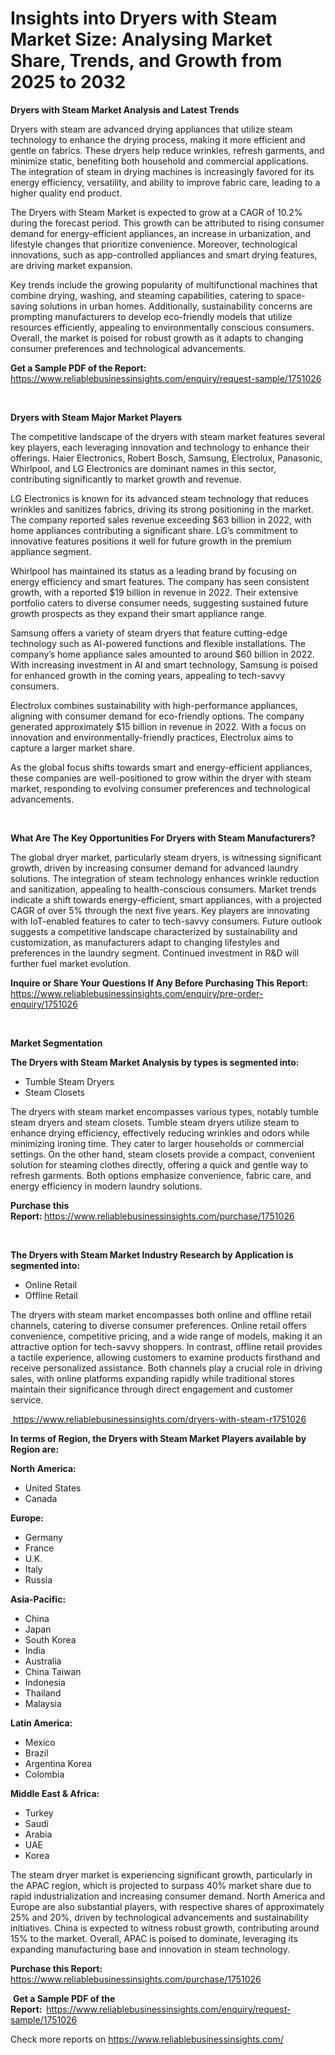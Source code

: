 <p><h1>Insights into Dryers with Steam Market Size: Analysing Market Share, Trends, and Growth from 2025 to 2032</h1></p><p><strong>Dryers with Steam Market Analysis and Latest Trends</strong></p>
<p><p>Dryers with steam are advanced drying appliances that utilize steam technology to enhance the drying process, making it more efficient and gentle on fabrics. These dryers help reduce wrinkles, refresh garments, and minimize static, benefiting both household and commercial applications. The integration of steam in drying machines is increasingly favored for its energy efficiency, versatility, and ability to improve fabric care, leading to a higher quality end product.</p><p>The Dryers with Steam Market is expected to grow at a CAGR of 10.2% during the forecast period. This growth can be attributed to rising consumer demand for energy-efficient appliances, an increase in urbanization, and lifestyle changes that prioritize convenience. Moreover, technological innovations, such as app-controlled appliances and smart drying features, are driving market expansion. </p><p>Key trends include the growing popularity of multifunctional machines that combine drying, washing, and steaming capabilities, catering to space-saving solutions in urban homes. Additionally, sustainability concerns are prompting manufacturers to develop eco-friendly models that utilize resources efficiently, appealing to environmentally conscious consumers. Overall, the market is poised for robust growth as it adapts to changing consumer preferences and technological advancements.</p></p>
<p><strong>Get a Sample PDF of the Report:&nbsp;</strong> <a href="https://www.reliablebusinessinsights.com/enquiry/request-sample/1751026?utm_campaign=1789&utm_medium=2&utm_source=Github&utm_content=ia&utm_term=04042025&utm_id=dryers-with-steam">https://www.reliablebusinessinsights.com/enquiry/request-sample/1751026</a></p>
<p>&nbsp;</p>
<p><strong>Dryers with Steam Major Market Players</strong></p>
<p><p>The competitive landscape of the dryers with steam market features several key players, each leveraging innovation and technology to enhance their offerings. Haier Electronics, Robert Bosch, Samsung, Electrolux, Panasonic, Whirlpool, and LG Electronics are dominant names in this sector, contributing significantly to market growth and revenue.</p><p>LG Electronics is known for its advanced steam technology that reduces wrinkles and sanitizes fabrics, driving its strong positioning in the market. The company reported sales revenue exceeding $63 billion in 2022, with home appliances contributing a significant share. LG’s commitment to innovative features positions it well for future growth in the premium appliance segment.</p><p>Whirlpool has maintained its status as a leading brand by focusing on energy efficiency and smart features. The company has seen consistent growth, with a reported $19 billion in revenue in 2022. Their extensive portfolio caters to diverse consumer needs, suggesting sustained future growth prospects as they expand their smart appliance range.</p><p>Samsung offers a variety of steam dryers that feature cutting-edge technology such as AI-powered functions and flexible installations. The company’s home appliance sales amounted to around $60 billion in 2022. With increasing investment in AI and smart technology, Samsung is poised for enhanced growth in the coming years, appealing to tech-savvy consumers.</p><p>Electrolux combines sustainability with high-performance appliances, aligning with consumer demand for eco-friendly options. The company generated approximately $15 billion in revenue in 2022. With a focus on innovation and environmentally-friendly practices, Electrolux aims to capture a larger market share.</p><p>As the global focus shifts towards smart and energy-efficient appliances, these companies are well-positioned to grow within the dryer with steam market, responding to evolving consumer preferences and technological advancements.</p></p>
<p>&nbsp;</p>
<p><strong>What Are The Key Opportunities For Dryers with Steam Manufacturers?</strong></p>
<p><p>The global dryer market, particularly steam dryers, is witnessing significant growth, driven by increasing consumer demand for advanced laundry solutions. The integration of steam technology enhances wrinkle reduction and sanitization, appealing to health-conscious consumers. Market trends indicate a shift towards energy-efficient, smart appliances, with a projected CAGR of over 5% through the next five years. Key players are innovating with IoT-enabled features to cater to tech-savvy consumers. Future outlook suggests a competitive landscape characterized by sustainability and customization, as manufacturers adapt to changing lifestyles and preferences in the laundry segment. Continued investment in R&D will further fuel market evolution.</p></p>
<p><strong>Inquire or Share Your Questions If Any Before Purchasing This Report:</strong> <a href="https://www.reliablebusinessinsights.com/enquiry/pre-order-enquiry/1751026?utm_campaign=1789&utm_medium=2&utm_source=Github&utm_content=ia&utm_term=04042025&utm_id=dryers-with-steam">https://www.reliablebusinessinsights.com/enquiry/pre-order-enquiry/1751026</a></p>
<p>&nbsp;</p>
<p><strong>Market Segmentation</strong></p>
<p><strong>The Dryers with Steam Market Analysis by types is segmented into:</strong></p>
<p><ul><li>Tumble Steam Dryers</li><li>Steam Closets</li></ul></p>
<p><p>The dryers with steam market encompasses various types, notably tumble steam dryers and steam closets. Tumble steam dryers utilize steam to enhance drying efficiency, effectively reducing wrinkles and odors while minimizing ironing time. They cater to larger households or commercial settings. On the other hand, steam closets provide a compact, convenient solution for steaming clothes directly, offering a quick and gentle way to refresh garments. Both options emphasize convenience, fabric care, and energy efficiency in modern laundry solutions.</p></p>
<p><strong>Purchase this Report:&nbsp;</strong><a href="https://www.reliablebusinessinsights.com/purchase/1751026?utm_campaign=1789&utm_medium=2&utm_source=Github&utm_content=ia&utm_term=04042025&utm_id=dryers-with-steam">https://www.reliablebusinessinsights.com/purchase/1751026</a></p>
<p>&nbsp;</p>
<p><strong>The Dryers with Steam Market Industry Research by Application is segmented into:</strong></p>
<p><ul><li>Online Retail</li><li>Offline Retail</li></ul></p>
<p><p>The dryers with steam market encompasses both online and offline retail channels, catering to diverse consumer preferences. Online retail offers convenience, competitive pricing, and a wide range of models, making it an attractive option for tech-savvy shoppers. In contrast, offline retail provides a tactile experience, allowing customers to examine products firsthand and receive personalized assistance. Both channels play a crucial role in driving sales, with online platforms expanding rapidly while traditional stores maintain their significance through direct engagement and customer service.</p></p>
<p><a href="https://www.reliablebusinessinsights.com/dryers-with-steam-r1751026?utm_campaign=1789&utm_medium=2&utm_source=Github&utm_content=ia&utm_term=04042025&utm_id=dryers-with-steam">&nbsp;https://www.reliablebusinessinsights.com/dryers-with-steam-r1751026</a></p>
<p><strong>In terms of Region, the Dryers with Steam Market Players available by Region are:</strong></p>
<p>
    <p> <strong> North America: </strong>
        <ul>
            <li>United States</li>
            <li>Canada</li>
        </ul>
        </p> 
    <p> <strong> Europe: </strong>
        <ul>
            <li>Germany</li>
            <li>France</li>
            <li>U.K.</li>
            <li>Italy</li>
            <li>Russia</li>
        </ul>
        </p> 
    <p> <strong> Asia-Pacific: </strong>
        <ul>
            <li>China</li>
            <li>Japan</li>
            <li>South Korea</li>
            <li>India</li>
            <li>Australia</li>
            <li>China Taiwan</li>
            <li>Indonesia</li>
            <li>Thailand</li>
            <li>Malaysia</li>
        </ul>
        </p> 
    <p> <strong> Latin America: </strong>
        <ul>
            <li>Mexico</li>
            <li>Brazil</li>
            <li>Argentina Korea</li>
            <li>Colombia</li>
        </ul>
        </p> 
    <p> <strong> Middle East & Africa: </strong>
        <ul>
            <li>Turkey</li>
            <li>Saudi</li>
            <li>Arabia</li>
            <li>UAE</li>
            <li>Korea</li>
        </ul>
    </p>
    </p>
<p><p>The steam dryer market is experiencing significant growth, particularly in the APAC region, which is projected to surpass 40% market share due to rapid industrialization and increasing consumer demand. North America and Europe are also substantial players, with respective shares of approximately 25% and 20%, driven by technological advancements and sustainability initiatives. China is expected to witness robust growth, contributing around 15% to the market. Overall, APAC is poised to dominate, leveraging its expanding manufacturing base and innovation in steam technology.</p></p>
<p><strong>Purchase this Report: </strong><a href="https://www.reliablebusinessinsights.com/purchase/1751026?utm_campaign=1789&utm_medium=2&utm_source=Github&utm_content=ia&utm_term=04042025&utm_id=dryers-with-steam">https://www.reliablebusinessinsights.com/purchase/1751026</a></p>
<p>&nbsp;<strong>Get a Sample PDF of the Report:&nbsp;&nbsp;</strong><a href="https://www.reliablebusinessinsights.com/enquiry/request-sample/1751026?utm_campaign=1789&utm_medium=2&utm_source=Github&utm_content=ia&utm_term=04042025&utm_id=dryers-with-steam">https://www.reliablebusinessinsights.com/enquiry/request-sample/1751026</a></p>
<p><strong></strong></p>
<p>Check more reports on <a href="https://www.reliablebusinessinsights.com/?utm_campaign=1789&utm_medium=2&utm_source=Github&utm_content=ia&utm_term=04042025&utm_id=dryers-with-steam">https://www.reliablebusinessinsights.com/</a></p>
